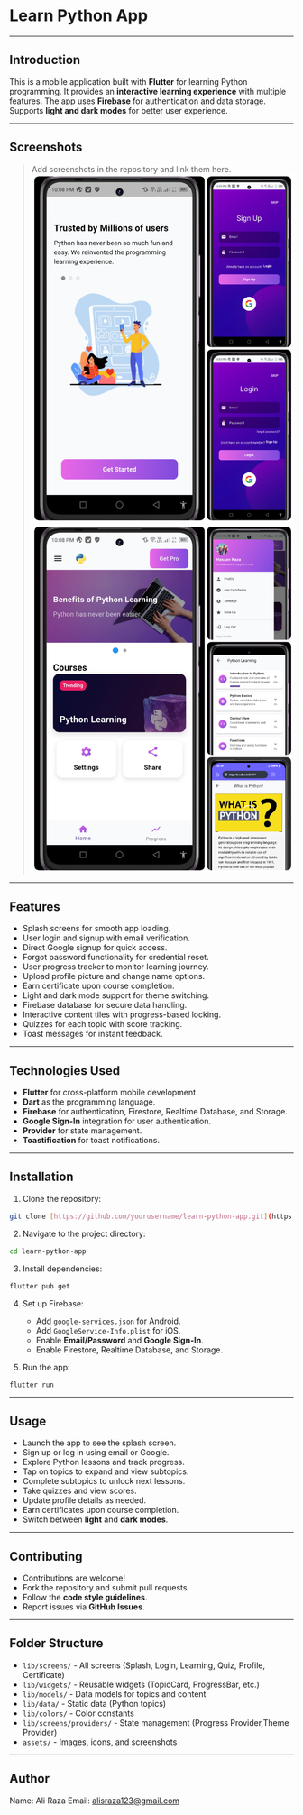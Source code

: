 # Learn Python App

---

## **Introduction**

This is a mobile application built with **Flutter** for learning Python programming.
It provides an **interactive learning experience** with multiple features.
The app uses **Firebase** for authentication and data storage.
Supports **light and dark modes** for better user experience.

---

## **Screenshots**

> Add screenshots in the repository and link them here.
![](./Snapshots/snapshot1.png)
![](./Snapshots/snapshot2.png)
---

## **Features**

* Splash screens for smooth app loading.
* User login and signup with email verification.
* Direct Google signup for quick access.
* Forgot password functionality for credential reset.
* User progress tracker to monitor learning journey.
* Upload profile picture and change name options.
* Earn certificate upon course completion.
* Light and dark mode support for theme switching.
* Firebase database for secure data handling.
* Interactive content tiles with progress-based locking.
* Quizzes for each topic with score tracking.
* Toast messages for instant feedback.

---

## **Technologies Used**

* **Flutter** for cross-platform mobile development.
* **Dart** as the programming language.
* **Firebase** for authentication, Firestore, Realtime Database, and Storage.
* **Google Sign-In** integration for user authentication.
* **Provider** for state management.
* **Toastification** for toast notifications.

---

## **Installation**

1. Clone the repository:

```bash
git clone [https://github.com/yourusername/learn-python-app.git](https://github.com/alisraza123/python_learning_flutter)
```

2. Navigate to the project directory:

```bash
cd learn-python-app
```

3. Install dependencies:

```bash
flutter pub get
```

4. Set up Firebase:

   * Add `google-services.json` for Android.
   * Add `GoogleService-Info.plist` for iOS.
   * Enable **Email/Password** and **Google Sign-In**.
   * Enable Firestore, Realtime Database, and Storage.
5. Run the app:

```bash
flutter run
```

---

## **Usage**

* Launch the app to see the splash screen.
* Sign up or log in using email or Google.
* Explore Python lessons and track progress.
* Tap on topics to expand and view subtopics.
* Complete subtopics to unlock next lessons.
* Take quizzes and view scores.
* Update profile details as needed.
* Earn certificates upon course completion.
* Switch between **light** and **dark modes**.

---

## **Contributing**

* Contributions are welcome!
* Fork the repository and submit pull requests.
* Follow the **code style guidelines**.
* Report issues via **GitHub Issues**.

---

## **Folder Structure**

* `lib/screens/` - All screens (Splash, Login, Learning, Quiz, Profile, Certificate)
* `lib/widgets/` - Reusable widgets (TopicCard, ProgressBar, etc.)
* `lib/models/` - Data models for topics and content
* `lib/data/` - Static data (Python topics)
* `lib/colors/` - Color constants
* `lib/screens/providers/` - State management (Progress Provider,Theme Provider)
* `assets/` - Images, icons, and screenshots

---

## **Author**

Name: Ali Raza
Email: alisraza123@gmail.com
